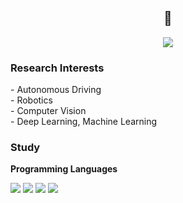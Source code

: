 <div align="center">
	<h2>👋</h2>
	<img src="https://img.shields.io/badge/Gmail-d14836?style=flat-square&logo=Gmail&logoColor=white&link=mailto:seungjaechoi9@gmail.com"/>
  <!--<img src="http://img.shields.io/badge/Instagram-E4405F?style=flat-square&logo=Instagram&logoColor=white&link=https://www.instagram.com/winterbloooom/"/>-->
  <!--<img src="http://img.shields.io/badge/Blog-black?style=flat-square&logo=github&link="/>-->
	<!--<img src="https://img.shields.io/badge/-LinkedIn-blue?style=flat-square&logo=Linkedin&logoColor=white&link="/>-->
</div>

<h3>Research Interests</h3>
- Autonomous Driving<br>
- Robotics<br>
- Computer Vision<br>
- Deep Learning, Machine Learning<br>


<h3>Study</h3>

<b>Programming Languages</b>

<img src="https://img.shields.io/badge/C++-00599C?style=flat-square&logo=C%2B%2B&logoColor=white"/> <img src="https://img.shields.io/badge/C-A8B9CC?style=flat-square&logo=C&logoColor=white"/> <img src="https://img.shields.io/badge/Python-3776AB?style=flat-square&logo=Python&logoColor=white"/> <img src="https://img.shields.io/badge/MATLAB-0076a8?style=flat-square&logoColor=white"/>

<!--<b>Skills</b>

<img src="https://img.shields.io/badge/Git-F05032?style=flat-square&logo=Git&logoColor=white"/> <img src="https://img.shields.io/badge/GitHub-181717?style=flat-square&logo=GitHub&logoColor=white"/> <img src="https://img.shields.io/badge/Docker-2496ED?style=flat-square&logo=Docker&logoColor=white"/> <img src="https://img.shields.io/badge/OpenCV-5C3EE8?style=flat-square&logo=OpenCV&logoColor=white"/> <img src="https://img.shields.io/badge/PyTorch-EE4C2C?style=flat-square&logo=PyTorch&logoColor=white"/> <img src="https://img.shields.io/badge/ROS1-22314E?style=flat-square&logo=ROS&logoColor=white"/> <img src="https://img.shields.io/badge/Linux-FCC624?style=flat-square&logo=Linux&logoColor=white"/>-->

<!--<div align="center">
<img src="https://github-readme-stats.vercel.app/api?username=seungjae99&count_private=true&show_icons=true&theme=transparent"/><img src="https://github-readme-stats.vercel.app/api/top-langs/?username=seungjae99&exclude_repo=TensorFlow_study,ML-book-scikitlearn&layout=compact&langs_count=8"/>
<img src="https://github-profile-trophy.vercel.app/?username=seungjae99"/>
</div>-->

